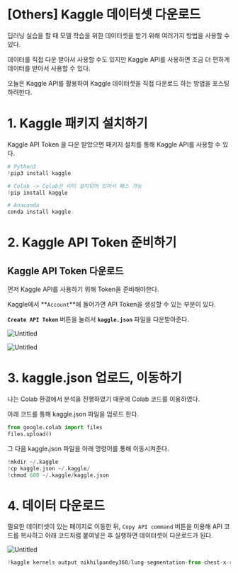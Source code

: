 # [Others] Kaggle 데이터셋 다운로드

딥러닝 실습을 할 때 모델 학습을 위한 데이터셋을 받기 위해 여러가지 방법을 사용할 수 있다.

데이터를 직접 다운 받아서 사용할 수도 있지만 Kaggle API를 사용하면 조금 더 편하게 데이터를 받아서 사용할 수 있다.

오늘은 Kaggle API를 활용하여 Kaggle 데이터셋을 직접 다운로드 하는 방법을 포스팅 하려한다.

# 1. Kaggle 패키지 설치하기

Kaggle API Token 을 다운 받았으면 패키지 설치를 통해 Kaggle API를 사용할 수 있다.

```python
# Python3
!pip3 install kaggle

# Colab -> Colab은 이미 설치되어 있어서 패스 가능
!pip install kaggle

# Anaconda
conda install kaggle
```

# 2. Kaggle API Token 준비하기

## Kaggle API Token 다운로드

먼저 Kaggle API를 사용하기 위해 Token을 준비해야한다.

Kaggle에서 **`Account`**에 들어가면 API Token을 생성할 수 있는 부분이 있다.

**`Create API Token`** 버튼을 눌러서 **`kaggle.json`** 파일을 다운받아준다.

![Untitled](%5BOthers%5D%20Kaggle%20%E1%84%83%E1%85%A6%E1%84%8B%E1%85%B5%E1%84%90%E1%85%A5%E1%84%89%E1%85%A6%E1%86%BA%20%E1%84%83%E1%85%A1%E1%84%8B%E1%85%AE%E1%86%AB%E1%84%85%E1%85%A9%E1%84%83%E1%85%B3%203d6e9af9777e4d6d93fbd42bd01189f3/Untitled.png)

![Untitled](%5BOthers%5D%20Kaggle%20%E1%84%83%E1%85%A6%E1%84%8B%E1%85%B5%E1%84%90%E1%85%A5%E1%84%89%E1%85%A6%E1%86%BA%20%E1%84%83%E1%85%A1%E1%84%8B%E1%85%AE%E1%86%AB%E1%84%85%E1%85%A9%E1%84%83%E1%85%B3%203d6e9af9777e4d6d93fbd42bd01189f3/Untitled%201.png)

# 3. kaggle.json 업로드, 이동하기

나는 Colab 환경에서 분석을 진행하였기 때문에 Colab 코드를 이용하였다.

아래 코드를 통해 kaggle.json 파일을 업로드 한다.

```python
from google.colab import files
files.upload()
```

그 다음 kaggle.json 파일을 아래 명령어를 통해 이동시켜준다.

```python
!mkdir ~/.kaggle
!cp kaggle.json ~/.kaggle/
!chmod 600 ~/.kaggle/kaggle.json
```

# 4. 데이터 다운로드

필요한 데이터셋이 있는 페이지로 이동한 뒤, `Copy API command` 버튼을 이용해 API 코드를 복사하고 아래 코드처럼 붙여넣은 후 실행하면 데이터셋이 다운로드가 된다.

![Untitled](%5BOthers%5D%20Kaggle%20%E1%84%83%E1%85%A6%E1%84%8B%E1%85%B5%E1%84%90%E1%85%A5%E1%84%89%E1%85%A6%E1%86%BA%20%E1%84%83%E1%85%A1%E1%84%8B%E1%85%AE%E1%86%AB%E1%84%85%E1%85%A9%E1%84%83%E1%85%B3%203d6e9af9777e4d6d93fbd42bd01189f3/Untitled%202.png)

```python
!kaggle kernels output nikhilpandey360/lung-segmentation-from-chest-x-ray-dataset -p /path/to/dest
```